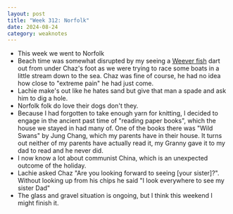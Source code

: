 ```yaml
---
layout: post
title: "Week 312: Norfolk"
date: 2024-08-24
category: weaknotes
---
```

* This week we went to Norfolk
* Beach time was somewhat disrupted by my seeing a [Weever fish](https://www.countryfile.com/wildlife/marine-life/weever-fish-facts) dart out from under Chaz's foot as we were trying to race some boats in a little stream down to the sea. Chaz was fine of course, he had no idea how close to "extreme pain" he had just come.
* Lachie make's out like he hates sand but give that man a spade and ask him to dig a hole.
* Norfolk folk do love their dogs don't they.
* Because I had forgotten to take enough yarn for knitting, I decided to engage in the ancient past time of "reading paper books", which the house we stayed in had many of. One of the books there was "Wild Swans" by Jung Chang, which my parents have in their house. It turns out neither of my parents have actually read it, my Granny gave it to my dad to read and he never did.
* I now know a lot about communist China, which is an unexpected outcome of the holiday.
* Lachie asked Chaz "Are you looking forward to seeing [your sister]?". Without looking up from his chips he said "I look everywhere to see my sister Dad"
* The glass and gravel situation is ongoing, but I think this weekend I might finish it.
